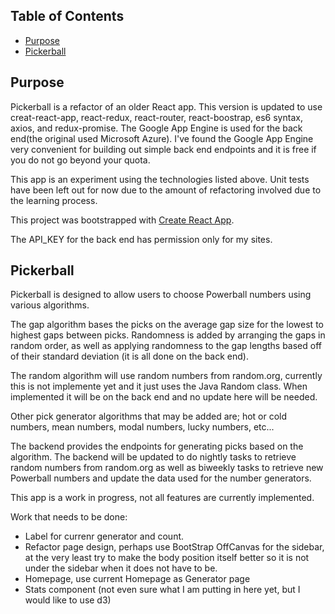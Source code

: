 ## Table of Contents

- [Purpose](#purpose)
- [Pickerball](#pickerball)

## Purpose

Pickerball is a refactor of an older React app. This version is updated to use creat-react-app, react-redux, react-router, react-boostrap, es6 syntax, axios, and redux-promise. The Google App Engine is used for the back end(the original used Microsoft Azure). I've found the Google App Engine very convenient for building out simple back end endpoints and it is free if you do not go beyond your quota. 

This app is an experiment using the technologies listed above. Unit tests have been left out for now due to the amount of refactoring involved due to the learning process.

This project was bootstrapped with [Create React App](https://github.com/facebookincubator/create-react-app).

The API_KEY for the back end has permission only for my sites.

## Pickerball

Pickerball is designed to allow users to choose Powerball numbers using various algorithms. 

The gap algorithm bases the picks on the average gap size for the lowest to highest gaps between picks. Randomness is added by arranging the gaps in random order, as well as applying randomness to the gap lengths based off of their standard deviation (it is all done on the back end).  

The random algorithm will use random numbers from random.org, currently this is not implemente yet and it just uses the Java Random class. When implemented it will be on the back end and no update here will be needed.

Other pick generator algorithms that may be added are; hot or cold numbers, mean numbers, modal numbers, lucky numbers, etc...

The backend provides the endpoints for generating picks based on the algorithm. The backend will be updated to do nightly tasks to retrieve random numbers from random.org as well as biweekly tasks to retrieve new Powerball numbers and update the data used for the number generators.

This app is a work in progress, not all features are currently implemented.

Work that needs to be done:
* Label for currenr generator and count.
* Refactor page design, perhaps use BootStrap OffCanvas for the sidebar, at the very least try to make the body position itself better so it is not under the sidebar when it does not have to be.
* Homepage, use current Homepage as Generator page
* Stats component (not even sure what I am putting in here yet, but I would like to use d3)